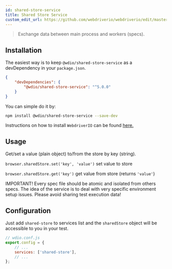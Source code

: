 ```yaml
---
id: shared-store-service
title: Shared Store Service
custom_edit_url: https://github.com/webdriverio/webdriverio/edit/master/packages/wdio-shared-store-service/README.md
---
```


> Exchange data between main process and workers (specs).

## Installation

The easiest way is to keep `@wdio/shared-store-service` as a devDependency in your `package.json`.

```json
{
    "devDependencies": {
        "@wdio/shared-store-service": "^5.0.0"
    }
}
```

You can simple do it by:

```bash
npm install @wdio/shared-store-service --save-dev
```

Instructions on how to install `WebdriverIO` can be found [here.](https://webdriver.io/docs/gettingstarted.html)

## Usage

Get/set a value (plain object) to/from the store by key (string).

`browser.sharedStore.set('key', 'value')` set value to store

`browser.sharedStore.get('key')` get value from store (returns `'value'`)

IMPORTANT! Every spec file should be atomic and isolated from others specs.
The idea of the service is to deal with very specific environment setup issues.
Please avoid sharing test execution data!

## Configuration

Just add `shared-store` to services list and the `sharedStore` object will be accessible to you in your test.

```js
// wdio.conf.js
export.config = {
    // ...
    services: ['shared-store'],
    // ...
};
```
